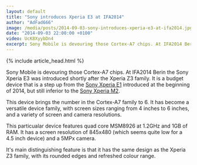 ```yaml
---
layout: default
title: "Sony introduces Xperia E3 at IFA2014"
author: "AdFad666"
image: /media/posts/2014-09-03-sony-introduces-xperia-e3-at-ifa2014.jpg
date: "2014-09-03 22:00:00 +0100"
video: UcK8XyybDn4
excerpt: Sony Mobile is devouring those Cortex-A7 chips. At IFA2014 Berin the Sony Xperia E3 was introduced shortly after the Xperia Z3 family. It is a budget device that is a step up from the Sony Xperia E1 introduced at..
---
```


{% include article_head.html %}

Sony Mobile is devouring those Cortex-A7 chips. At IFA2014 Berin the Sony Xperia E3 was introduced shortly after the Xperia Z3 family. It is a budget device that is a step up from the <a href="/qualcomm-cortex-a7-family/sony-xperia-e1/" title="" target="">Sony Xperia E1</a> introduced at the beginning of 2014, but still inferior to the <a href="/qualcomm-cortex-a7-family/sony-xperia-m2/" title="" target="">Sony Xperia M2</a>.

This device brings the number in the Cortex-A7 family to 6. It has become a versatile device family, with screen sizes ranging from 4 inches to 6 inches, and a variety of screen and camera resolutions.

This particualar device features quad core MSM8926 at 1.2GHz and 1GB of RAM. It has a screen resolution of 845x480 (which seems quite low for a 4.5 inch device) and a 5MPx camera.

It's main distinguishing feature is that it has the same design as the Xperia Z3 family, with its rounded edges and refreshed colour range.
